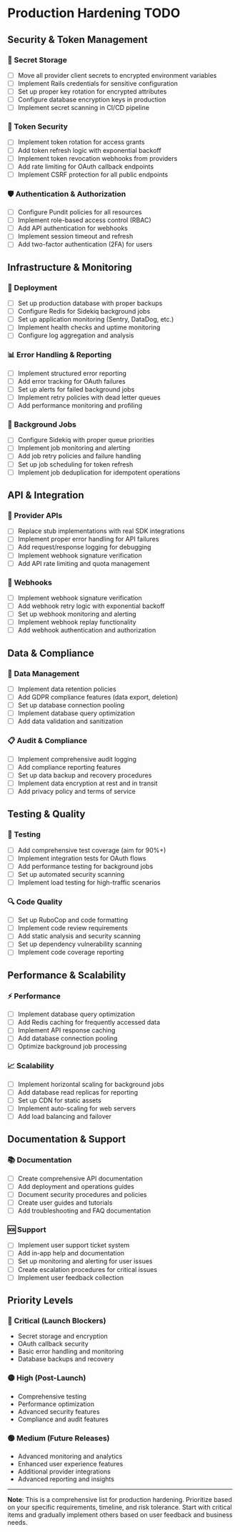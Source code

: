 # Production Hardening TODO

## Security & Token Management

### 🔐 Secret Storage
- [ ] Move all provider client secrets to encrypted environment variables
- [ ] Implement Rails credentials for sensitive configuration
- [ ] Set up proper key rotation for encrypted attributes
- [ ] Configure database encryption keys in production
- [ ] Implement secret scanning in CI/CD pipeline

### 🔑 Token Security
- [ ] Implement token rotation for access grants
- [ ] Add token refresh logic with exponential backoff
- [ ] Implement token revocation webhooks from providers
- [ ] Add rate limiting for OAuth callback endpoints
- [ ] Implement CSRF protection for all public endpoints

### 🛡️ Authentication & Authorization
- [ ] Configure Pundit policies for all resources
- [ ] Implement role-based access control (RBAC)
- [ ] Add API authentication for webhooks
- [ ] Implement session timeout and refresh
- [ ] Add two-factor authentication (2FA) for users

## Infrastructure & Monitoring

### 🚀 Deployment
- [ ] Set up production database with proper backups
- [ ] Configure Redis for Sidekiq background jobs
- [ ] Set up application monitoring (Sentry, DataDog, etc.)
- [ ] Implement health checks and uptime monitoring
- [ ] Configure log aggregation and analysis

### 📊 Error Handling & Reporting
- [ ] Implement structured error reporting
- [ ] Add error tracking for OAuth failures
- [ ] Set up alerts for failed background jobs
- [ ] Implement retry policies with dead letter queues
- [ ] Add performance monitoring and profiling

### 🔄 Background Jobs
- [ ] Configure Sidekiq with proper queue priorities
- [ ] Implement job monitoring and alerting
- [ ] Add job retry policies and failure handling
- [ ] Set up job scheduling for token refresh
- [ ] Implement job deduplication for idempotent operations

## API & Integration

### 🔌 Provider APIs
- [ ] Replace stub implementations with real SDK integrations
- [ ] Implement proper error handling for API failures
- [ ] Add request/response logging for debugging
- [ ] Implement webhook signature verification
- [ ] Add API rate limiting and quota management

### 📡 Webhooks
- [ ] Implement webhook signature verification
- [ ] Add webhook retry logic with exponential backoff
- [ ] Set up webhook monitoring and alerting
- [ ] Implement webhook replay functionality
- [ ] Add webhook authentication and authorization

## Data & Compliance

### 💾 Data Management
- [ ] Implement data retention policies
- [ ] Add GDPR compliance features (data export, deletion)
- [ ] Set up database connection pooling
- [ ] Implement database query optimization
- [ ] Add data validation and sanitization

### 📋 Audit & Compliance
- [ ] Implement comprehensive audit logging
- [ ] Add compliance reporting features
- [ ] Set up data backup and recovery procedures
- [ ] Implement data encryption at rest and in transit
- [ ] Add privacy policy and terms of service

## Testing & Quality

### 🧪 Testing
- [ ] Add comprehensive test coverage (aim for 90%+)
- [ ] Implement integration tests for OAuth flows
- [ ] Add performance testing for background jobs
- [ ] Set up automated security scanning
- [ ] Implement load testing for high-traffic scenarios

### 🔍 Code Quality
- [ ] Set up RuboCop and code formatting
- [ ] Implement code review requirements
- [ ] Add static analysis and security scanning
- [ ] Set up dependency vulnerability scanning
- [ ] Implement code coverage reporting

## Performance & Scalability

### ⚡ Performance
- [ ] Implement database query optimization
- [ ] Add Redis caching for frequently accessed data
- [ ] Implement API response caching
- [ ] Add database connection pooling
- [ ] Optimize background job processing

### 📈 Scalability
- [ ] Implement horizontal scaling for background jobs
- [ ] Add database read replicas for reporting
- [ ] Set up CDN for static assets
- [ ] Implement auto-scaling for web servers
- [ ] Add load balancing and failover

## Documentation & Support

### 📚 Documentation
- [ ] Create comprehensive API documentation
- [ ] Add deployment and operations guides
- [ ] Document security procedures and policies
- [ ] Create user guides and tutorials
- [ ] Add troubleshooting and FAQ documentation

### 🆘 Support
- [ ] Implement user support ticket system
- [ ] Add in-app help and documentation
- [ ] Set up monitoring and alerting for user issues
- [ ] Create escalation procedures for critical issues
- [ ] Implement user feedback collection

## Priority Levels

### 🔴 Critical (Launch Blockers)
- Secret storage and encryption
- OAuth callback security
- Basic error handling and monitoring
- Database backups and recovery

### 🟡 High (Post-Launch)
- Comprehensive testing
- Performance optimization
- Advanced security features
- Compliance and audit features

### 🟢 Medium (Future Releases)
- Advanced monitoring and analytics
- Enhanced user experience features
- Additional provider integrations
- Advanced reporting and insights

---

**Note**: This is a comprehensive list for production hardening. Prioritize based on your specific requirements, timeline, and risk tolerance. Start with critical items and gradually implement others based on user feedback and business needs.
